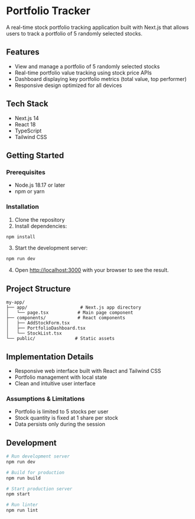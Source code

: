 # Portfolio Tracker

A real-time stock portfolio tracking application built with Next.js that allows users to track a portfolio of 5 randomly selected stocks.

## Features

- View and manage a portfolio of 5 randomly selected stocks
- Real-time portfolio value tracking using stock price APIs
- Dashboard displaying key portfolio metrics (total value, top performer)
- Responsive design optimized for all devices

## Tech Stack

- Next.js 14
- React 18
- TypeScript
- Tailwind CSS

## Getting Started

### Prerequisites

- Node.js 18.17 or later
- npm or yarn

### Installation

1. Clone the repository
2. Install dependencies:
```bash
npm install
```

3. Start the development server:
```bash
npm run dev
```

4. Open [http://localhost:3000](http://localhost:3000) with your browser to see the result.

## Project Structure

```
my-app/
├── app/                    # Next.js app directory
│   └── page.tsx           # Main page component
├── components/            # React components
│   ├── AddStockForm.tsx
│   ├── PortfolioDashboard.tsx
│   └── StockList.tsx
└── public/               # Static assets
```

## Implementation Details

- Responsive web interface built with React and Tailwind CSS
- Portfolio management with local state
- Clean and intuitive user interface

### Assumptions & Limitations
- Portfolio is limited to 5 stocks per user
- Stock quantity is fixed at 1 share per stock
- Data persists only during the session

## Development

```bash
# Run development server
npm run dev

# Build for production
npm run build

# Start production server
npm start

# Run linter
npm run lint
```
